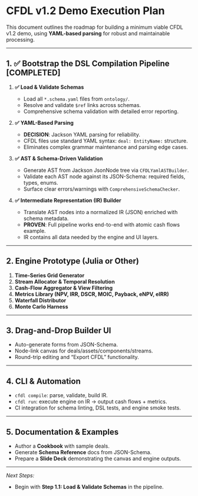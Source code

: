 # CFDL v1.2 Demo Execution Plan

This document outlines the roadmap for building a minimum viable CFDL v1.2 demo, using **YAML-based parsing** for robust and maintainable processing.

---

## 1. ✅ Bootstrap the DSL Compilation Pipeline [COMPLETED]

1. **✅ Load & Validate Schemas**  
   - Load all `*.schema.yaml` files from `ontology/`.  
   - Resolve and validate `$ref` links across schemas.  
   - Comprehensive schema validation with detailed error reporting.

2. **✅ YAML-Based Parsing**  
   - **DECISION**: Jackson YAML parsing for reliability.
   - CFDL files use standard YAML syntax: `deal: EntityName:` structure.
   - Eliminates complex grammar maintenance and parsing edge cases.

3. **✅ AST & Schema-Driven Validation**  
   - Generate AST from Jackson JsonNode tree via `CFDLYamlASTBuilder`.  
   - Validate each AST node against its JSON-Schema: required fields, types, enums.  
   - Surface clear errors/warnings with `ComprehensiveSchemaChecker`.

4. **✅ Intermediate Representation (IR) Builder**  
   - Translate AST nodes into a normalized IR (JSON) enriched with schema metadata.  
   - **PROVEN**: Full pipeline works end-to-end with atomic cash flows example.
   - IR contains all data needed by the engine and UI layers.

---

## 2. Engine Prototype (Julia or Other)

1. **Time-Series Grid Generator**  
2. **Stream Allocator & Temporal Resolution**  
3. **Cash-Flow Aggregator & View Filtering**  
4. **Metrics Library (NPV, IRR, DSCR, MOIC, Payback, eNPV, eIRR)**  
5. **Waterfall Distributor**  
6. **Monte Carlo Harness**

---

## 3. Drag-and-Drop Builder UI

- Auto-generate forms from JSON-Schema.  
- Node-link canvas for deals/assets/components/streams.  
- Round-trip editing and “Export CFDL” functionality.

---

## 4. CLI & Automation

- `cfdl compile`: parse, validate, build IR.  
- `cfdl run`: execute engine on IR → output cash flows + metrics.  
- CI integration for schema linting, DSL tests, and engine smoke tests.

---

## 5. Documentation & Examples

- Author a **Cookbook** with sample deals.  
- Generate **Schema Reference** docs from JSON-Schema.  
- Prepare a **Slide Deck** demonstrating the canvas and engine outputs.

---

*Next Steps:*  
- Begin with **Step 1.1: Load & Validate Schemas** in the pipeline.
